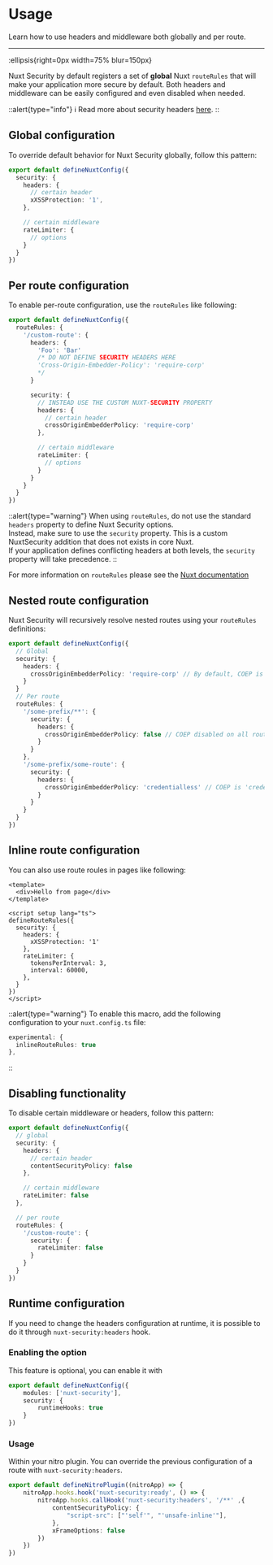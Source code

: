 # Usage

Learn how to use headers and middleware both globally and per route.

---

:ellipsis{right=0px width=75% blur=150px}

Nuxt Security by default registers a set of **global** Nuxt `routeRules` that will make your application more secure by default. Both headers and middleware can be easily configured and even disabled when needed.

::alert{type="info"}
ℹ Read more about security headers [here](https://cheatsheetseries.owasp.org/cheatsheets/Nodejs_Security_Cheat_Sheet.html#use-appropriate-security-headers).
::

## Global configuration

To override default behavior for Nuxt Security globally, follow this pattern:

```ts
export default defineNuxtConfig({
  security: {
    headers: {
      // certain header
      xXSSProtection: '1',
    },

    // certain middleware
    rateLimiter: {
      // options
    }
  }
})
```

## Per route configuration

To enable per-route configuration, use the `routeRules` like following:

```ts
export default defineNuxtConfig({
  routeRules: {
    '/custom-route': {
      headers: {
        'Foo': 'Bar'
        /* DO NOT DEFINE SECURITY HEADERS HERE
        'Cross-Origin-Embedder-Policy': 'require-corp'
        */
      }

      security: {
        // INSTEAD USE THE CUSTOM NUXT-SECURITY PROPERTY
        headers: {
          // certain header
          crossOriginEmbedderPolicy: 'require-corp'
        },

        // certain middleware
        rateLimiter: {
          // options
        }
      }
    }
  }
})
```

::alert{type="warning"}
When using `routeRules`, do not use the standard `headers` property to define Nuxt Security options.
<br>
Instead, make sure to use the `security` property. This is a custom NuxtSecurity addition that does not exists in core Nuxt.
<br>
If your application defines conflicting headers at both levels, the `security` property will take precedence.
::

For more information on `routeRules` please see the [Nuxt documentation](https://nuxt.com/docs/guide/concepts/rendering#hybrid-rendering)

## Nested route configuration

Nuxt Security will recursively resolve nested routes using your `routeRules` definitions:

```ts
export default defineNuxtConfig({
  // Global
  security: {
    headers: {
      crossOriginEmbedderPolicy: 'require-corp' // By default, COEP is 'require-corp'
    }
  }
  // Per route
  routeRules: {
    '/some-prefix/**': {
      security: {
        headers: {
          crossOriginEmbedderPolicy: false // COEP disabled on all routes beginning with /some-prefix/
        }
      }
    },
    '/some-prefix/some-route': {
      security: {
        headers: {
          crossOriginEmbedderPolicy: 'credentialless' // COEP is 'credentialless' on /some-prefix/some-route
        }
      }
    }
  }
})
```


## Inline route configuration

You can also use route roules in pages like following:

```vue
<template>
  <div>Hello from page</div>
</template>

<script setup lang="ts">
defineRouteRules({
  security: {
    headers: {
      xXSSProtection: '1'
    },
    rateLimiter: {
      tokensPerInterval: 3,
      interval: 60000,
    },
  }
})
</script>
```

::alert{type="warning"}
To enable this macro, add the following configuration to your `nuxt.config.ts` file:

```ts
experimental: {
  inlineRouteRules: true
},
```

::

## Disabling functionality

To disable certain middleware or headers, follow this pattern:

```ts
export default defineNuxtConfig({
  // global
  security: {
    headers: {
      // certain header
      contentSecurityPolicy: false
    },

    // certain middleware
    rateLimiter: false
  },

  // per route
  routeRules: {
    '/custom-route': {
      security: {
        rateLimiter: false
      }
    }
  }
})
```

## Runtime configuration

If you need to change the headers configuration at runtime, it is possible to do it through `nuxt-security:headers` hook.

### Enabling the option

This feature is optional, you can enable it with

```ts
export default defineNuxtConfig({
    modules: ['nuxt-security'],
    security: {
        runtimeHooks: true
    }
})
```

### Usage

Within your nitro plugin. You can override the previous configuration of a route with `nuxt-security:headers`.

```ts
export default defineNitroPlugin((nitroApp) => {
    nitroApp.hooks.hook('nuxt-security:ready', () => {
        nitroApp.hooks.callHook('nuxt-security:headers', '/**' ,{
            contentSecurityPolicy: {
                "script-src": ["'self'", "'unsafe-inline'"],
            },
            xFrameOptions: false
        })
    })
})
```
